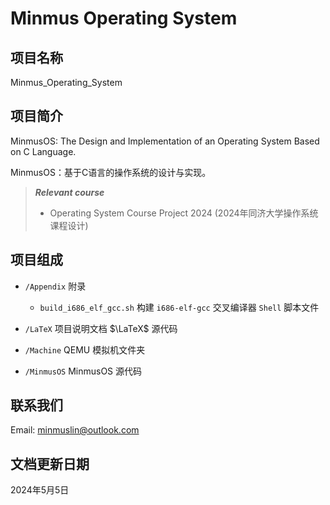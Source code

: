 # Minmus Operating System

## 项目名称

Minmus_Operating_System

## 项目简介

MinmusOS: The Design and Implementation of an Operating System Based on C Language.

MinmusOS：基于C语言的操作系统的设计与实现。

> ***Relevant course***
> * Operating System Course Project 2024 (2024年同济大学操作系统课程设计)

## 项目组成

* `/Appendix`
附录

  * `build_i686_elf_gcc.sh`
  构建  `i686-elf-gcc` 交叉编译器 `Shell` 脚本文件

* `/LaTeX`
项目说明文档 $\LaTeX$ 源代码

* `/Machine`
QEMU 模拟机文件夹

* `/MinmusOS`
MinmusOS 源代码

## 联系我们

Email: minmuslin@outlook.com

## 文档更新日期

2024年5月5日